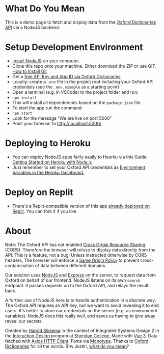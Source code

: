 # What Do You Mean
This is a demo page to fetch and display data from the [Oxford Dictionaries API](https://developer.oxforddictionaries.com/) via a NodeJS backend.

# Setup Development Environment 
- [Install NodeJS](https://nodejs.org/en/download/) on your computer.
- Clone this repo onto your machine. Either download the ZIP or use GIT. [How to Install Git](https://github.com/git-guides/install-git)
- Get a [free API Key and App ID via Oxford Dictionaries](https://developer.oxforddictionaries.com/)
- Locally: create a `.env` file in the project root including your Oxford API credentials (see the `.env.example` as a starting point)
- Open a terminal (e.g. in VSCode) to the project folder and run:
- `npm install`
- This will install all dependencies based on the `package.json` file.
- To start the app run the command: 
- `npm start`
- Look for the message "We are live on port 5000"
- Point your browser to [http://localhost:5000/](http://localhost:5000/)

# Deploying to Heroku
- You can deploy NodeJS apps fairly easily to Heorku via this Guide: [Getting Started on Heroku with Node.js](https://devcenter.heroku.com/articles/getting-started-with-nodejs)
- Just remember to set your Oxford API credentials as [Environment Variables in the Heroku Dashboard.](https://devcenter.heroku.com/articles/config-vars#using-the-heroku-dashboard)

# Deploy on Replit
- There's a Replit-compatible version of this app [already deployed on Replit](https://replit.com/@haroldsikkema/What-Do-You-Mean). You can fork it if you like. 

# About

Note: The Oxford API has not enabled [Cross Origin Resource Sharing](https://developer.mozilla.org/en-US/docs/Web/HTTP/CORS) (CORS). Therefore the browser will refuse to display data directly from the API. This is a feature, not a bug! Unless instructed otherwise by CORS headers, The browser will enforce a [Same Origin Policy](https://developer.mozilla.org/en-US/docs/Web/Security/Same-origin_policy) to prevent cross-contamination of data between different domains.

Our solution uses [NodeJS](https://nodejs.org/) and [Express](https://expressjs.com/) on the server, to request data from Oxford on behalf of our frontend. NodeJS listens on its own `search` endpoint. It passes requests on to the Oxford API, and relays the result back.

A further use of NodeJS here is to handle authentication in a discrete way. The Oxford API requires an API Key, but we want to avoid revealing it to end users. It's better to store our credentials on the server (e.g. as environment variables). NodeJS does this really well, and saves us having to give away reveal our secrets.

Created by [Harold Sikkema](https://nsitu.ca) in the context of Integrated Systems Design 2 in the [Interaction Design](https://ixd.sheridancollege.ca/program.html) program at [Sheridan College.](https://www.sheridancollege.ca/) Made with [Vue 3](https://v3.vuejs.org/). Data fetched with [Axios HTTP Client](https://axios-http.com/). Fonts via [Monotype](https://enterprise.monotype.com/). Thanks to [Oxford Dictionaries](https://developer.oxforddictionaries.com/) for all the words. Btw Justin, [what do you mean](https://www.youtube.com/watch?v=DK_0jXPuIr0)?